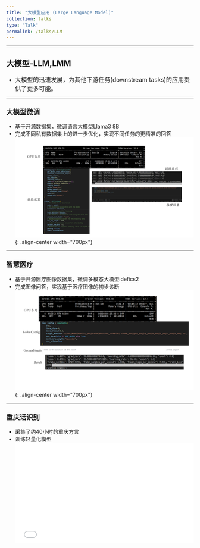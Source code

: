 ```yaml
---
title: "大模型应用 (Large Language Model)"
collection: talks
type: "Talk"
permalink: /talks/LLM
---
```


---
##  大模型-LLM,LMM
- <font size=3> 大模型的迅速发展，为其他下游任务(downstream tasks)的应用提供了更多可能。</font>  


---
###  <font size=4> 大模型微调 </font>
 - 基于开源数据集，微调语言大模型Llama3 8B
 - 完成不同私有数据集上的进一步优化，实现不同任务的更精准的回答
   ![llm](/images/llmfinetue.png){: .align-center width="700px"}


---
###  <font size=4> 智慧医疗 </font>
 - 基于开源医疗图像数据集，微调多模态大模型idefics2
 - 完成图像问答，实现基于医疗图像的初步诊断
   ![llm](/images/multimodal.png){: .align-center width="700px"}


---
### <font size=4> 重庆话识别</font>
- 采集了约40小时的重庆方言
- 训练轻量化模型
  <div style="position: relative; padding-bottom: 56.25%; height: 0; overflow: hidden; max-width: 100%; height: auto;">
    <iframe 
    src="//player.bilibili.com/player.html?isOutside=true&aid=1705132836&bvid=BV1dT421i7ZU&cid=1562461104&autoplay=0" 
    style="position: absolute; top: 0; left: 0; width: 100%; height: 100%;" 
    frameborder="0" 
    allowfullscreen="true">
    </iframe>
  </div>


 
